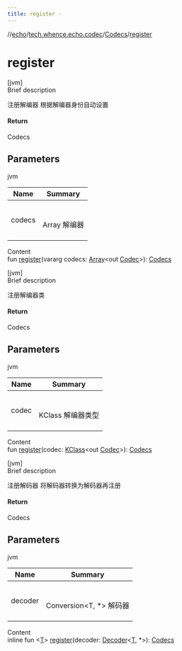 ```yaml
---
title: register -
---
```

//[echo](../../index.md)/[tech.whence.echo.codec](../index.md)/[Codecs](index.md)/[register](register.md)



# register  
[jvm]  
Brief description  


注册解编器 根据解编器身份自动设置



#### Return  


Codecs



## Parameters  
  
jvm  
  
|  Name|  Summary| 
|---|---|
| codecs| <br><br>Array<out Codec> 解编器<br><br>
  
  
Content  
fun [register](register.md)(vararg codecs: [Array](https://kotlinlang.org/api/latest/jvm/stdlib/kotlin/-array/index.html)<out [Codec](../-codec/index.md)>): [Codecs](index.md)  


[jvm]  
Brief description  


注册解编器类



#### Return  


Codecs



## Parameters  
  
jvm  
  
|  Name|  Summary| 
|---|---|
| codec| <br><br>KClass<out Codec> 解编器类型<br><br>
  
  
Content  
fun [register](register.md)(codec: [KClass](https://kotlinlang.org/api/latest/jvm/stdlib/kotlin.reflect/-k-class/index.html)<out [Codec](../-codec/index.md)>): [Codecs](index.md)  


[jvm]  
Brief description  


注册解码器 将解码器转换为解码器再注册



#### Return  


Codecs



## Parameters  
  
jvm  
  
|  Name|  Summary| 
|---|---|
| decoder| <br><br>Conversion<T, *> 解码器<br><br>
  
  
Content  
inline fun <[T](register.md)> [register](register.md)(decoder: [Decoder](../-decoder/index.md)<[T](register.md), *>): [Codecs](index.md)  



